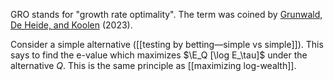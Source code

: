 GRO stands for "growth rate optimality". The term was coined by [Grunwald, De Heide, and Koolen](https://arxiv.org/abs/1906.07801) (2023). 

Consider a simple alternative ([[testing by betting—simple vs simple]]). This says to find the e-value which maximizes $\E_Q [\log E_\tau]$ under the alternative $Q$. This is the same principle as [[maximizing log-wealth]]. 


